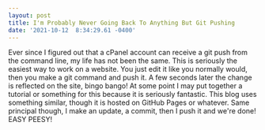 ```yaml
--- 
layout: post 
title: I'm Probably Never Going Back To Anything But Git Pushing 
date: '2021-10-12  8:34:29.61 -0400' 
--- 
```

Ever since I figured out that a cPanel account can receive a git push from the command line, my life has not 
been the same. This is seriously the easiest way to work on a website. You just edit it like you normally would, 
then you make a git command and push it. A few seconds later the change is reflected on the site, bingo bango! 
At some point I may put together a tutorial or something for this because it is seriously fantastic. This blog 
uses something similar, though it is hosted on GitHub Pages or whatever. Same principal though, I make an 
update, a commit, then I push it and we're done! EASY PEESY!
